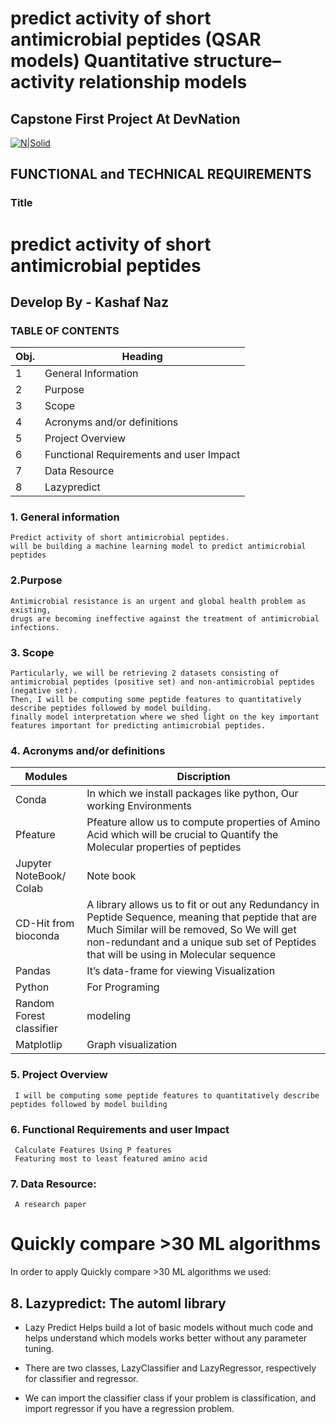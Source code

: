 # predict activity of short antimicrobial peptides (QSAR models) Quantitative structure–activity relationship models 

## Capstone First Project At DevNation
[![N|Solid](https://uploads-ssl.webflow.com/5ff6c1dbc139fb9bf9f6a511/6089ced541a4550bbc1e1a65_Dev__1_-removebg-preview.png)](https://uploads-ssl.webflow.com/5ff6c1dbc139fb9bf9f6a511/6089ced541a4550bbc1e1a65_Dev__1_-removebg-preview.png)



## **FUNCTIONAL and TECHNICAL REQUIREMENTS**


### **Title**


# predict activity of short antimicrobial peptides

## Develop By -  Kashaf Naz





### __TABLE OF CONTENTS__

**Obj.**	|**Heading**
-----------|---------------------------------------
1|	General Information 	
2|	Purpose	
3|	Scope	
4|	Acronyms and/or definitions	
5|	Project Overview	
6|	Functional Requirements and user Impact	
7|	Data Resource	
8|      Lazypredict




### 1. **General information**
    Predict activity of short antimicrobial peptides.
    will be building a machine learning model to predict antimicrobial peptides
	
### **2.Purpose**
    Antimicrobial resistance is an urgent and global health problem as existing,
    drugs are becoming ineffective against the treatment of antimicrobial infections.
    
    
  ### 3. **Scope**
    Particularly, we will be retrieving 2 datasets consisting of antimicrobial peptides (positive set) and non-antimicrobial peptides (negative set).
    Then, I will be computing some peptide features to quantitatively describe peptides followed by model building.
    finally model interpretation where we shed light on the key important features important for predicting antimicrobial peptides.
    
    
    
### 4.  **Acronyms and/or definitions**

Modules      |  Discription
-------------|------------------------------------------------
 Conda	       |In which we install packages like python, Our working Environments
Pfeature      |Pfeature allow us to compute properties of Amino Acid which will be crucial to Quantify the Molecular properties of peptides 
Jupyter NoteBook/ Colab	|  Note book
CD-Hit from bioconda	|A library allows us to fit or out any Redundancy in Peptide Sequence, meaning that peptide that are Much Similar will be removed, So We will get non-redundant and a unique sub set of Peptides that will be using in Molecular sequence
Pandas	|It’s data-frame for viewing Visualization
Python	|For Programing
Random Forest classifier|	modeling
Matplotlip|	Graph visualization




### 5.  **Project Overview**
     I will be computing some peptide features to quantitatively describe peptides followed by model building
     
     
### **6.  Functional Requirements and user Impact**
     Calculate Features Using P features
     Featuring most to least featured amino acid
     
     
### **7. Data Resource:**
     A research paper

# **Quickly compare >30 ML algorithms**

In order to apply Quickly compare >30 ML algorithms​
we used:

## 8. **Lazypredict: The automl library​**

- Lazy Predict Helps build a lot of basic models without much code and helps understand
which models works better without any parameter tuning.

- There are two classes, LazyClassifier and LazyRegressor, respectively for classifier and regressor.
- We can import the classifier class if your problem is classification, and import regressor if you have a regression problem.​





